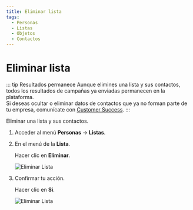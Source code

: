 ```yaml
---
title: Eliminar lista
tags:
  - Personas
  - Listas
  - Objetos
  - Contactos
---
```

# Eliminar lista

::: tip Resultados permanece
Aunque elimines una lista y sus contactos, todos los resultados de campañas ya enviadas permanecen en la plataforma.<br>
Si deseas ocultar o eliminar datos de contactos que ya no forman parte de tu empresa, comunícate con [Customer Success](mailto:cs@phishx.io).
:::

Eliminar una lista y sus contactos.

1. Acceder al menú **Personas**  -> **Listas**.

2. En el menú de la **Lista**.

   Hacer clic en **Eliminar**.

   ![Eliminar Lista](https://cdn.phishx.io/phishx-docs/images/phishx_lists_people_delete_01.webp)

3. Confirmar tu acción.

   Hacer clic en **Si**.

   ![Eliminar Lista](https://cdn.phishx.io/phishx-docs/images/phishx_lists_people_delete_02.webp)
